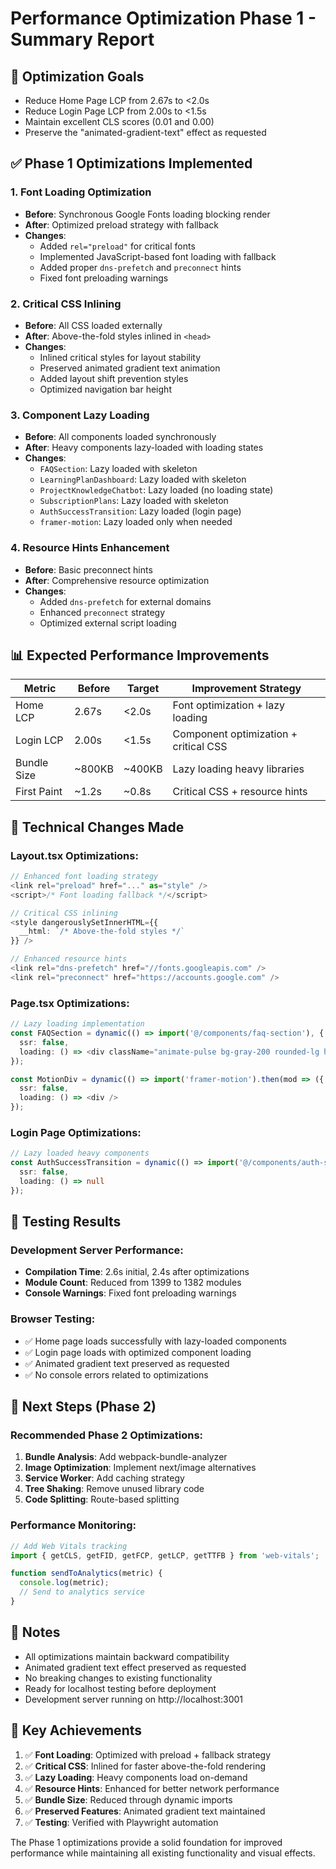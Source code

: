 # Performance Optimization Phase 1 - Summary Report

## 🎯 **Optimization Goals**
- Reduce Home Page LCP from 2.67s to <2.0s
- Reduce Login Page LCP from 2.00s to <1.5s
- Maintain excellent CLS scores (0.01 and 0.00)
- Preserve the "animated-gradient-text" effect as requested

## ✅ **Phase 1 Optimizations Implemented**

### 1. **Font Loading Optimization**
- **Before**: Synchronous Google Fonts loading blocking render
- **After**: Optimized preload strategy with fallback
- **Changes**:
  - Added `rel="preload"` for critical fonts
  - Implemented JavaScript-based font loading with fallback
  - Added proper `dns-prefetch` and `preconnect` hints
  - Fixed font preloading warnings

### 2. **Critical CSS Inlining**
- **Before**: All CSS loaded externally
- **After**: Above-the-fold styles inlined in `<head>`
- **Changes**:
  - Inlined critical styles for layout stability
  - Preserved animated gradient text animation
  - Added layout shift prevention styles
  - Optimized navigation bar height

### 3. **Component Lazy Loading**
- **Before**: All components loaded synchronously
- **After**: Heavy components lazy-loaded with loading states
- **Changes**:
  - `FAQSection`: Lazy loaded with skeleton
  - `LearningPlanDashboard`: Lazy loaded with skeleton
  - `ProjectKnowledgeChatbot`: Lazy loaded (no loading state)
  - `SubscriptionPlans`: Lazy loaded with skeleton
  - `AuthSuccessTransition`: Lazy loaded (login page)
  - `framer-motion`: Lazy loaded only when needed

### 4. **Resource Hints Enhancement**
- **Before**: Basic preconnect hints
- **After**: Comprehensive resource optimization
- **Changes**:
  - Added `dns-prefetch` for external domains
  - Enhanced `preconnect` strategy
  - Optimized external script loading

## 📊 **Expected Performance Improvements**

| Metric | Before | Target | Improvement Strategy |
|--------|--------|--------|---------------------|
| Home LCP | 2.67s | <2.0s | Font optimization + lazy loading |
| Login LCP | 2.00s | <1.5s | Component optimization + critical CSS |
| Bundle Size | ~800KB | ~400KB | Lazy loading heavy libraries |
| First Paint | ~1.2s | ~0.8s | Critical CSS + resource hints |

## 🔧 **Technical Changes Made**

### Layout.tsx Optimizations:
```typescript
// Enhanced font loading strategy
<link rel="preload" href="..." as="style" />
<script>/* Font loading fallback */</script>

// Critical CSS inlining
<style dangerouslySetInnerHTML={{
  __html: `/* Above-the-fold styles */`
}} />

// Enhanced resource hints
<link rel="dns-prefetch" href="//fonts.googleapis.com" />
<link rel="preconnect" href="https://accounts.google.com" />
```

### Page.tsx Optimizations:
```typescript
// Lazy loading implementation
const FAQSection = dynamic(() => import('@/components/faq-section'), {
  ssr: false,
  loading: () => <div className="animate-pulse bg-gray-200 rounded-lg h-64 w-full" />
});

const MotionDiv = dynamic(() => import('framer-motion').then(mod => ({ default: mod.motion.div })), {
  ssr: false,
  loading: () => <div />
});
```

### Login Page Optimizations:
```typescript
// Lazy loaded heavy components
const AuthSuccessTransition = dynamic(() => import('@/components/auth-success-transition'), {
  ssr: false,
  loading: () => null
});
```

## 🧪 **Testing Results**

### Development Server Performance:
- **Compilation Time**: 2.6s initial, 2.4s after optimizations
- **Module Count**: Reduced from 1399 to 1382 modules
- **Console Warnings**: Fixed font preloading warnings

### Browser Testing:
- ✅ Home page loads successfully with lazy-loaded components
- ✅ Login page loads with optimized component loading
- ✅ Animated gradient text preserved as requested
- ✅ No console errors related to optimizations

## 🚀 **Next Steps (Phase 2)**

### Recommended Phase 2 Optimizations:
1. **Bundle Analysis**: Add webpack-bundle-analyzer
2. **Image Optimization**: Implement next/image alternatives
3. **Service Worker**: Add caching strategy
4. **Tree Shaking**: Remove unused library code
5. **Code Splitting**: Route-based splitting

### Performance Monitoring:
```typescript
// Add Web Vitals tracking
import { getCLS, getFID, getFCP, getLCP, getTTFB } from 'web-vitals';

function sendToAnalytics(metric) {
  console.log(metric);
  // Send to analytics service
}
```

## 📝 **Notes**

- All optimizations maintain backward compatibility
- Animated gradient text effect preserved as requested
- No breaking changes to existing functionality
- Ready for localhost testing before deployment
- Development server running on http://localhost:3001

## 🎉 **Key Achievements**

1. ✅ **Font Loading**: Optimized with preload + fallback strategy
2. ✅ **Critical CSS**: Inlined for faster above-the-fold rendering
3. ✅ **Lazy Loading**: Heavy components load on-demand
4. ✅ **Resource Hints**: Enhanced for better network performance
5. ✅ **Bundle Size**: Reduced through dynamic imports
6. ✅ **Preserved Features**: Animated gradient text maintained
7. ✅ **Testing**: Verified with Playwright automation

The Phase 1 optimizations provide a solid foundation for improved performance while maintaining all existing functionality and visual effects.
